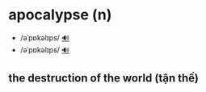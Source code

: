 # apocalypse (n)

- /əˈpɒkəlɪps/ [🔊](https://www.oxfordlearnersdictionaries.com/media/english/uk_pron/a/apo/apoca/apocalypse__gb_1.mp3)
- /əˈpɒkəlɪps/ [🔊](https://www.oxfordlearnersdictionaries.com/media/english/us_pron/a/apo/apoca/apocalypse__us_1.mp3)

## the destruction of the world (tận thế)
